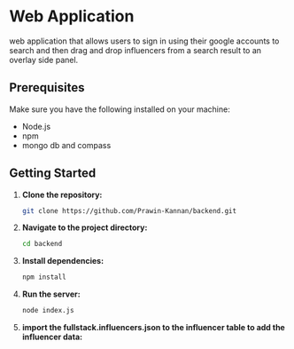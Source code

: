 #  Web Application 

web application that allows users to sign in using their google accounts to search and then drag and drop influencers from a search result to an overlay side panel.

## Prerequisites

Make sure you have the following installed on your machine:

- Node.js
- npm 
- mongo db and compass

## Getting Started

1. **Clone the repository:**

    ```bash
    git clone https://github.com/Prawin-Kannan/backend.git
    ```

2. **Navigate to the project directory:**

    ```bash
    cd backend
    ```

3. **Install dependencies:**

    ```bash
    npm install
    ```
4. **Run the server:**
    ```bash
    node index.js
    ```
    
5. **import the fullstack.influencers.json to the influencer table to add the influencer data:**




